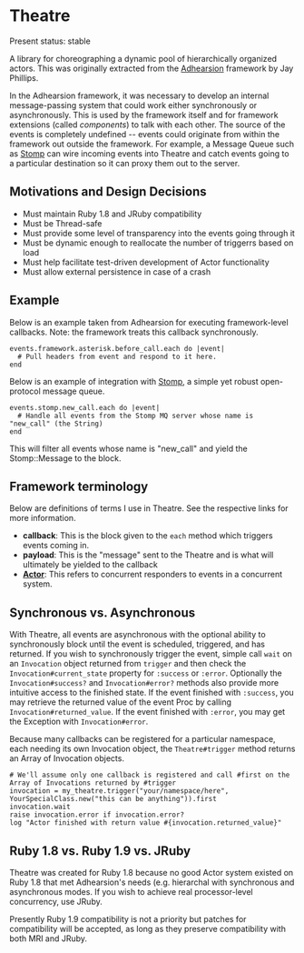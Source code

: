 Theatre
=======

Present status: stable

A library for choreographing a dynamic pool of hierarchically organized actors. This was originally extracted from the [Adhearsion](http://adhearsion.com) framework by Jay Phillips.

In the Adhearsion framework, it was necessary to develop an internal message-passing system that could work either synchronously or asynchronously. This is used by the framework itself and for framework extensions (called _components_) to talk with each other. The source of the events is completely undefined -- events could originate from within the framework out outside the framework. For example, a Message Queue such as [Stomp](http://stomp.codehaus.org) can wire incoming events into Theatre and catch events going to a particular destination so it can proxy them out to the server.

Motivations and Design Decisions
--------------------------------

* Must maintain Ruby 1.8 and JRuby compatibility
* Must be Thread-safe
* Must provide some level of transparency into the events going through it
* Must be dynamic enough to reallocate the number of triggerrs based on load
* Must help facilitate test-driven development of Actor functionality
* Must allow external persistence in case of a crash

Example
-------

Below is an example taken from Adhearsion for executing framework-level callbacks. Note: the framework treats this callback synchronously.

    events.framework.asterisk.before_call.each do |event|
      # Pull headers from event and respond to it here.
    end

Below is an example of integration with [Stomp](http://stomp.codehaus.org/), a simple yet robust open-protocol message queue.

    events.stomp.new_call.each do |event|
      # Handle all events from the Stomp MQ server whose name is "new_call" (the String)
    end

This will filter all events whose name is "new_call" and yield the Stomp::Message to the block.

Framework terminology
--------------------

Below are definitions of terms I use in Theatre. See the respective links for more information.

* **callback**: This is the block given to the `each` method which triggers events coming in.
* **payload**: This is the "message" sent to the Theatre and is what will ultimately be yielded to the callback
* **[Actor](http://en.wikipedia.org/wiki/Actor_model)**: This refers to concurrent responders to events in a concurrent system.

Synchronous vs. Asynchronous
----------------------------

With Theatre, all events are asynchronous with the optional ability to synchronously block until the event is scheduled, triggered, and has returned. If you wish to synchronously trigger the event, simple call `wait` on an `Invocation` object returned from `trigger` and then check the `Invocation#current_state` property for `:success` or `:error`. Optionally the `Invocation#success?` and `Invocation#error?` methods also provide more intuitive access to the finished state. If the event finished with `:success`, you may retrieve the returned value of the event Proc by calling `Invocation#returned_value`. If the event finished with `:error`, you may get the Exception with `Invocation#error`.

Because many callbacks can be registered for a particular namespace, each needing its own Invocation object, the `Theatre#trigger` method returns an Array of Invocation objects.

    # We'll assume only one callback is registered and call #first on the Array of Invocations returned by #trigger
    invocation = my_theatre.trigger("your/namespace/here", YourSpecialClass.new("this can be anything")).first
    invocation.wait
    raise invocation.error if invocation.error?
    log "Actor finished with return value #{invocation.returned_value}"

Ruby 1.8 vs. Ruby 1.9 vs. JRuby
-------------------------------

Theatre was created for Ruby 1.8 because no good Actor system existed on Ruby 1.8 that met Adhearsion's needs (e.g. hierarchal with synchronous and asynchronous modes. If you wish to achieve real processor-level concurrency, use JRuby.

Presently Ruby 1.9 compatibility is not a priority but patches for compatibility will be accepted, as long as they preserve compatibility with both MRI and JRuby.
